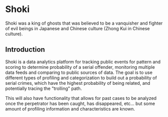 # Shoki
Shoki was a king of ghosts that was believed to be a vanquisher and fighter of evil beings in Japanese and Chinese culture
(Zhong Kui in Chinese culture).

## Introduction
Shoki is a data analytics platform for tracking public events for pattern and scoring to determine probability of a serial offender, monitoring multiple data feeds and comparing to public sources of data. The goal is to use different types of profiling and categorization to build out a probability of serial crimes, which have the highest probability of being related, and potentially tracing the "trolling" path. 

This will also have functionality that allows for past cases to be analyzed once the perpetrator has been caught, has disappeared, etc... but some amount of profiling information and characteristics are known. 

